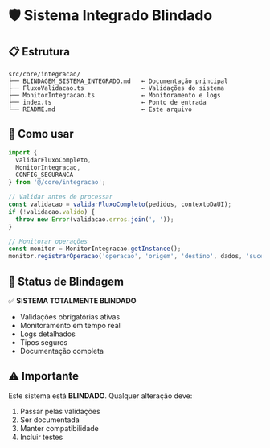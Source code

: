 # 🛡️ Sistema Integrado Blindado

## 📋 Estrutura

```
src/core/integracao/
├── BLINDAGEM_SISTEMA_INTEGRADO.md   ← Documentação principal
├── FluxoValidacao.ts                ← Validações do sistema
├── MonitorIntegracao.ts             ← Monitoramento e logs
├── index.ts                         ← Ponto de entrada
└── README.md                        ← Este arquivo
```

## 🚀 Como usar

```typescript
import { 
  validarFluxoCompleto, 
  MonitorIntegracao,
  CONFIG_SEGURANCA 
} from '@/core/integracao';

// Validar antes de processar
const validacao = validarFluxoCompleto(pedidos, contextoDaUI);
if (!validacao.valido) {
  throw new Error(validacao.erros.join(', '));
}

// Monitorar operações
const monitor = MonitorIntegracao.getInstance();
monitor.registrarOperacao('operacao', 'origem', 'destino', dados, 'sucesso', 'detalhes');
```

## 🔐 Status de Blindagem

✅ **SISTEMA TOTALMENTE BLINDADO**
- Validações obrigatórias ativas
- Monitoramento em tempo real
- Logs detalhados
- Tipos seguros
- Documentação completa

## ⚠️ Importante

Este sistema está **BLINDADO**. Qualquer alteração deve:
1. Passar pelas validações
2. Ser documentada
3. Manter compatibilidade
4. Incluir testes